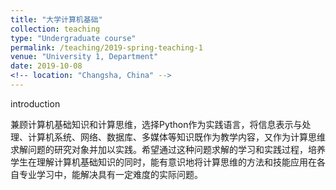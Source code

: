 ```yaml
---
title: "大学计算机基础"
collection: teaching
type: "Undergraduate course"
permalink: /teaching/2019-spring-teaching-1
venue: "University 1, Department"
date: 2019-10-08
<!-- location: "Changsha, China" -->
---
```


introduction

兼顾计算机基础知识和计算思维，选择Python作为实践语言，将信息表示与处理、计算机系统、网络、数据库、多媒体等知识既作为教学内容，又作为计算思维求解问题的研究对象并加以实践。希望通过这种问题求解的学习和实践过程，培养学生在理解计算机基础知识的同时，能有意识地将计算思维的方法和技能应用在各自专业学习中，能解决具有一定难度的实际问题。
